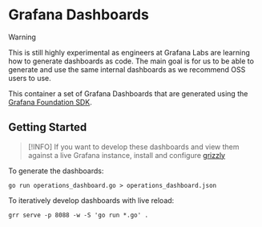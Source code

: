 # Grafana Dashboards

> [!WARNING]
> This is still highly experimental as engineers at Grafana Labs are learning how to generate dashboards as code.
> The main goal is for us to be able to generate and use the same internal dashboards as we recommend OSS users to use.

This container a set of Grafana Dashboards that are generated using the [Grafana Foundation SDK](https://github.com/grafana/grafana-foundation-sdk).

## Getting Started

> [!INFO]
> If you want to develop these dashboards and view them against a live Grafana instance,
> install and configure [grizzly](https://grafana.github.io/grizzly/installation/)

To generate the dashboards:

```shell
go run operations_dashboard.go > operations_dashboard.json
```

To iteratively develop dashboards with live reload:

```shell
grr serve -p 8088 -w -S 'go run *.go' .
```
